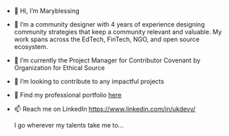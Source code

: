 - 👋 Hi, I’m Maryblessing
- 👀 I’m a community designer with 4 years of experience designing community strategies that keep a community relevant and valuable. My work spans across the EdTech, FinTech, NGO, and open source ecosystem. 
- 🌱 I’m currently the Project Manager for Contributor Covenant by Organization for Ethical Source
- 💞️ I’m looking to contribute to any impactful projects
- 💼 Find my professional portfolio [here](https://silken-baron-cae.notion.site/Maryblessing-s-Portfolio-54db6851b53b40bcbc482f2361563e55?pvs=740)
- 📫 Reach me on LinkedIn https://www.linkedin.com/in/ukdevv/

  I go wherever my talents take me to... 

<!---
Maryblessing/Maryblessing is a ✨ special ✨ repository because its `README.md` (this file) appears on your GitHub profile.
You can click the Preview link to take a look at your changes.
--->
